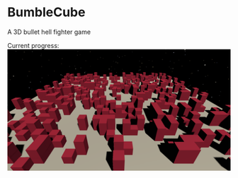 # BumbleCube
A 3D bullet hell fighter game

Current progress:
![Screenshot](Screenshots/Screenshot_02.png)
